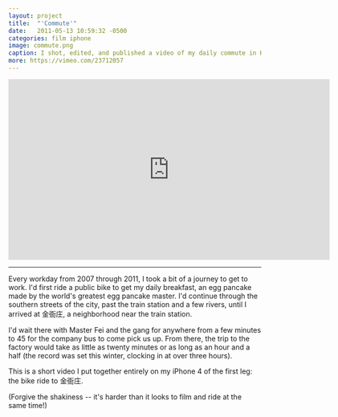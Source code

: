 ```yaml
---
layout: project
title:  "'Commute'"
date:   2011-05-13 10:59:32 -0500
categories: film iphone
image: commute.png
caption: I shot, edited, and published a video of my daily commute in Hangzhou, China, on an iPhone 4.
more: https://vimeo.com/23712057
---
```


<iframe src="https://player.vimeo.com/video/23712057" width="640" height="360" frameborder="0" webkitallowfullscreen mozallowfullscreen allowfullscreen></iframe>

<hr />

Every workday from 2007 through 2011, I took a bit of a journey to get to work. I'd first ride a public bike to get my daily breakfast, an egg pancake made by the world's greatest egg pancake master. I'd continue through the southern streets of the city, past the train station and a few rivers, until I arrived at 金衙庄, a neighborhood near the train station.

I'd wait there with Master Fei and the gang for anywhere from a few minutes to 45 for the company bus to come pick us up. From there, the trip to the factory would take as little as twenty minutes or as long as an hour and a half (the record was set this winter, clocking in at over three hours).

This is a short video I put together entirely on my iPhone 4 of the first leg: the bike ride to 金衙庄.

(Forgive the shakiness -- it's harder than it looks to film and ride at the same time!)
